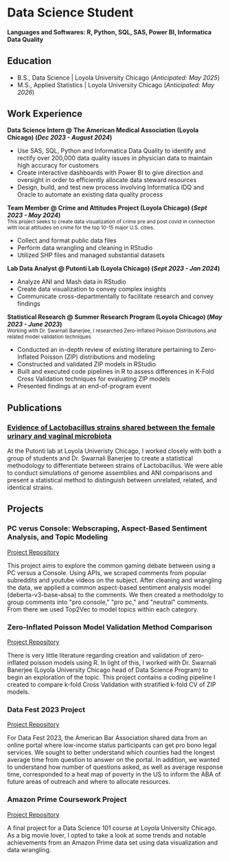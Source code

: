 # Data Science Student

#### Languages and Softwares: R, Python, SQL, SAS, Power BI, Informatica Data Quality

## Education	 			        		
- B.S., Data Science | Loyola University Chicago (_Anticipated: May 2025_)
- M.S., Applied Statistics | Loyola University Chicago (_Anticipated: May 2026_)

## Work Experience
**Data Science Intern @ The American Medical Association (Loyola Chicago) (_Dec 2023 - August 2024_)** <br />
- Use SAS, SQL, Python and Informatica Data Quality to identify and rectify over 200,000 data quality issues in physician data to maintain high accuracy for customers
- Create interactive dashboards with Power BI to give direction and oversight in order to efficiently allocate data steward resources
- Design, build, and test new process involving Informatica IDQ and Oracle to automate an existing data quality process

**Team Member @ Crime and Attitudes Project (Loyola Chicago) (_Sept 2023 - May 2024_)** <br />
<sub>This project seeks to create data visualization of crime pre and post covid in connection with local attitudes on crime for the top 10-15 major U.S. cities.</sub>
- Collect and format public data files
- Perform data wrangling and cleaning in RStudio
- Utilized SHP files and managed substantial datasets

**Lab Data Analyst @ Putonti Lab (Loyola Chicago) (_Sept 2023 - Jan 2024_)**
- Analyze ANI and Mash data in RStudio
- Create data visualization to convey complex insights
- Communicate cross-departmentally to facilitate research and convey findings

**Statistical Research @ Summer Research Program (Loyola Chicago) (_May 2023 - June 2023_)**  
<sub>Working with Dr. Swarnali Banerjee, I researched Zero-Inflated Poisson Distributions and related model validation techniques</sub>
- Conducted an in-depth review of existing literature pertaining to Zero-Inflated Poisson (ZIP) distributions and modeling
- Constructed and validated ZIP models in RStudio
- Built and executed code pipelines in R to assess differences in K-Fold Cross Validation techniques for evaluating ZIP models
- Presented findings at an end-of-program event

## Publications
### [Evidence of Lactobacillus strains shared between the female urinary and vaginal microbiota](https://doi.org/10.1099/mgen.0.001267)

At the Putonti lab at Loyola Univeristy Chicago, I worked closely with both a group of students and Dr. Swarnali Banerjee to create a statistical methodology to differentiate between strains of Lactobacillus. We were able to conduct simulations of genome assemblies and ANI comparisons and present a statistical method to distinguish between unrelated, related, and identical strains.

## Projects
### PC verus Console: Webscraping, Aspect-Based Sentiment Analysis, and Topic Modeling
[Project Repository](https://github.com/leahboger/Gaming_Webscraping_TopicModel)

This project aims to explore the common gaming debate between using a PC versus a Console. Using APIs, we scraped comments from popular subreddits and youtube videos on the subject. After cleaning and wrangling the data, we applied a common aspect-based sentiment analysis model (deberta-v3-base-absa) to the comments. We then created a methodolgy to group comments into "pro console," "pro pc," and "neutral" comments. From there we used Top2Vec to model topics within each category.


### Zero-Inflated Poisson Model Validation Method Comparison
[Project Repository](https://github.com/leahboger/ZeroInflatedPoissonValidation)

There is very little literature regarding creation and validation of zero-inflated poisson models using R. In light of this, I worked with Dr. Swarnali Banerjee (Loyola University Chicago head of Data Science Program) to begin an exploration of the topic. This project contains a coding pipeline I created to compare k-fold Cross Validation with stratified k-fold CV of ZIP models.

### Data Fest 2023 Project
[Project Repository](https://github.com/leahboger/DataFest2023)

For Data Fest 2023, the American Bar Association shared data from an online portal where low-income status participants can get pro bono legal services. We sought to better understand which counties had the longest average time from question to answer on the portal. In addition, we wanted to understand how number of questions asked, as well as average response time, corresponded to a heat map of poverty in the US to inform the ABA of future areas of outreach and where to allocate resources.


### Amazon Prime Coursework Project
[Project Repository](https://github.com/leahboger/AmazonPrime)

A final project for a Data Science 101 course at Loyola University Chicago. As a big movie lover, I opted to take a look at some trends and notable achievements from an Amazon Prime data set using data visualization and data wrangling.
